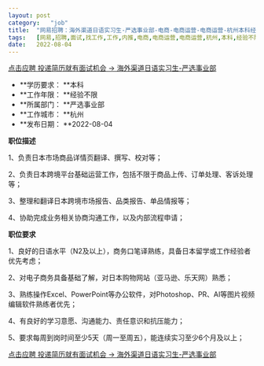 ```yaml
---
layout:	post
category:	"job"
title:	"网易招聘：海外渠道日语实习生-严选事业部-电商-电商运营-电商运营-杭州本科经验不限"
tags:	[网易,招聘,面试,找工作,工作,内推,电商,电商运营,电商运营,杭州,本科,经验不限]
date:	2022-08-04
---
```


[点击应聘 投递简历就有面试机会 ->  海外渠道日语实习生-严选事业部](http://mobile.bole.netease.com/bole/boleDetail?id=42104&employeeId=346f03c3cda5f04c&key=all)



- **学历要求： **本科
- **工作年限： **经验不限
- **所属部门： **严选事业部
- **工作城市： **杭州
- **发布日期： **2022-08-04



**职位描述**

1、负责日本市场商品详情页翻译、撰写、校对等； 

2、负责日本跨境平台基础运营工作，包括不限于商品上传、订单处理、客诉处理等； 

3、整理和翻译日本跨境市场报告、品类报告、单品情报等； 

4、协助完成业务相关协商沟通工作，以及内部流程申请；



**职位要求**

1、良好的日语水平（N2及以上），商务口笔译熟练，具备日本留学或工作经验者优先考虑； 

2、对电子商务具备基础了解，对日本购物网站（亚马逊、乐天网）熟悉； 

3、熟练操作Excel、PowerPoint等办公软件，对Photoshop、PR、AI等图片视频编辑软件熟练者优先； 

4、有良好的学习意愿、沟通能力、责任意识和抗压能力； 

5、要求每周到岗时间至少5天（周一至周五），能连续实习至少6个月及以上；



[点击应聘 投递简历就有面试机会 ->  海外渠道日语实习生-严选事业部](http://mobile.bole.netease.com/bole/boleDetail?id=42104&employeeId=346f03c3cda5f04c&key=all)